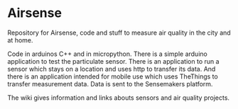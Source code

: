 # Airsense

Repository for Airsense, code and stuff to measure air quality in the city and at home.

Code in arduinos C++ and in micropython. There is a simple arduino application to test the particulate sensor. There is an application to run a sensor which stays on a location and uses http to transfer its data. And there is an application intended for mobile use which uses TheThings to transfer measurement data.
Data is sent to the Sensemakers platform.

The wiki gives information and links abouts sensors and air quality projects.
